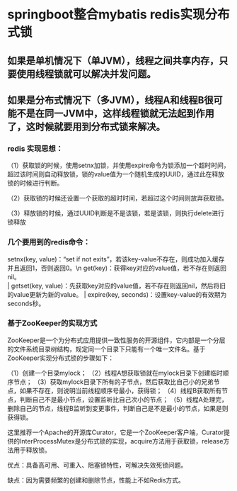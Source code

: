 # springboot整合mybatis redis实现分布式锁

## 如果是单机情况下（单JVM），线程之间共享内存，只要使用线程锁就可以解决并发问题。
## 如果是分布式情况下（多JVM），线程A和线程B很可能不是在同一JVM中，这样线程锁就无法起到作用了，这时候就要用到分布式锁来解决。

### redis 实现思想：

（1）获取锁的时候，使用setnx加锁，并使用expire命令为锁添加一个超时时间，超过该时间则自动释放锁，锁的value值为一个随机生成的UUID，通过此在释放锁的时候进行判断。

（2）获取锁的时候还设置一个获取的超时时间，若超过这个时间则放弃获取锁。

（3）释放锁的时候，通过UUID判断是不是该锁，若是该锁，则执行delete进行锁释放

### 几个要用到的redis命令：

setnx(key, value)：“set if not exits”，若该key-value不存在，则成功加入缓存并且返回1，否则返回0。\n
get(key)：获得key对应的value值，若不存在则返回nil。</br>
| getset(key, value)：先获取key对应的value值，若不存在则返回nil，然后将旧的value更新为新的value。
| expire(key, seconds)：设置key-value的有效期为seconds秒。



### 基于ZooKeeper的实现方式
ZooKeeper是一个为分布式应用提供一致性服务的开源组件，它内部是一个分层的文件系统目录树结构，规定同一个目录下只能有一个唯一文件名。基于ZooKeeper实现分布式锁的步骤如下：

（1）创建一个目录mylock； 
（2）线程A想获取锁就在mylock目录下创建临时顺序节点； 
（3）获取mylock目录下所有的子节点，然后获取比自己小的兄弟节点，如果不存在，则说明当前线程顺序号最小，获得锁； 
（4）线程B获取所有节点，判断自己不是最小节点，设置监听比自己次小的节点； 
（5）线程A处理完，删除自己的节点，线程B监听到变更事件，判断自己是不是最小的节点，如果是则获得锁。

这里推荐一个Apache的开源库Curator，它是一个ZooKeeper客户端，Curator提供的InterProcessMutex是分布式锁的实现，acquire方法用于获取锁，release方法用于释放锁。

优点：具备高可用、可重入、阻塞锁特性，可解决失效死锁问题。

缺点：因为需要频繁的创建和删除节点，性能上不如Redis方式。
